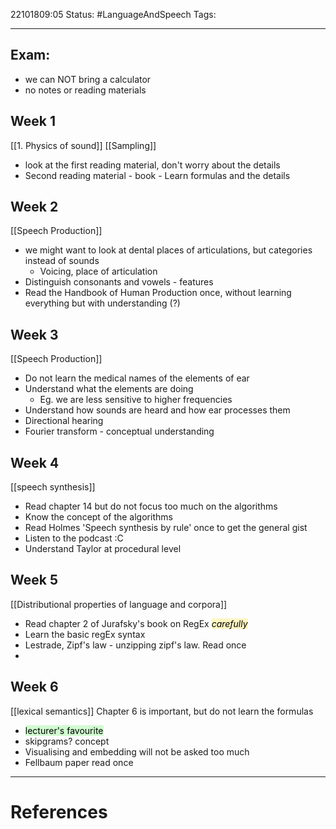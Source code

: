 22101809:05
Status:  #LanguageAndSpeech
Tags: 

---
## Exam: 
- we can NOT bring a calculator
- no notes or reading materials

## Week 1
[[1. Physics of sound]] [[Sampling]]
- look at the first reading material, don't worry about the details
- Second reading material - book - Learn formulas and the details

## Week 2
[[Speech Production]]
- we might want to look at dental places of articulations, but categories instead of sounds
	- Voicing, place of articulation
- Distinguish consonants and vowels - features
- Read the Handbook of Human Production once, without learning everything but with understanding (?)

## Week 3
[[Speech Production]]
- Do not learn the medical names of the elements of ear
- Understand what the elements are doing 
	- Eg. we are less sensitive to higher frequencies 
- Understand how sounds are heard and how ear processes them
- Directional hearing
- Fourier transform - conceptual understanding

## Week 4
[[speech synthesis]]
- Read chapter 14 but do not focus too much on the algorithms
- Know the concept of the algorithms
- Read Holmes 'Speech synthesis by rule' once to get the general gist
- Listen to the podcast :C
- Understand Taylor at procedural level

## Week 5
[[Distributional properties of language and corpora]]
- Read chapter 2 of Jurafsky's book on RegEx <mark style="background: #FFF3A3A6;">*carefully*</mark>
- Learn the basic regEx syntax 
- Lestrade, Zipf's law - unzipping zipf's law. Read once
- 

## Week 6
[[lexical semantics]]
Chapter 6 is important, but do not learn the formulas
- <mark style="background: #BBFABBA6;">lecturer's favourite</mark>
- skipgrams? concept
- Visualising and embedding will not be asked too much
- Fellbaum paper read once


---
# References